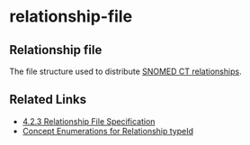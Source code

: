 # relationship-file

## Relationship file

The file structure used to distribute [SNOMED CT relationships](https://confluence.ihtsdotools.org/display/DOCGLOSS/SNOMED+CT+relationship).

## Related Links

* [4.2.3 Relationship File Specification](../../4.2.3-Relationship-File-Specification_28739341.html)
* [Concept Enumerations for Relationship typeId](../../pages/createpage.action)
